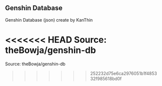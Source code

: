 ## Genshin Database
Genshin Database (json) create by KanThin

<<<<<<< HEAD
Source: theBowja/genshin-db
=======
Source: theBowja/genshin-db
>>>>>>> 252232d75e6ca2976051b1f485332f985618bd0f
